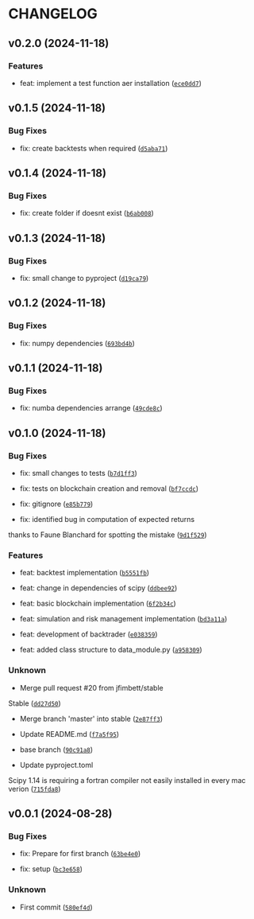 # CHANGELOG


## v0.2.0 (2024-11-18)

### Features

* feat: implement a test function aer installation ([`ece0dd7`](https://github.com/jfimbett/pybacktestchain/commit/ece0dd70243e9675c9e8dcb254cb1d5bcd6a1df0))


## v0.1.5 (2024-11-18)

### Bug Fixes

* fix: create backtests when required ([`d5aba71`](https://github.com/jfimbett/pybacktestchain/commit/d5aba71ae99178bceb6a6dad3e5093b7fe2dc101))


## v0.1.4 (2024-11-18)

### Bug Fixes

* fix: create folder if doesnt exist ([`b6ab008`](https://github.com/jfimbett/pybacktestchain/commit/b6ab008540f48999a92fcd9372225efc21c25305))


## v0.1.3 (2024-11-18)

### Bug Fixes

* fix: small change to pyproject ([`d19ca79`](https://github.com/jfimbett/pybacktestchain/commit/d19ca79c35231cc141797b7256a2d61cf663fe9f))


## v0.1.2 (2024-11-18)

### Bug Fixes

* fix: numpy dependencies ([`693bd4b`](https://github.com/jfimbett/pybacktestchain/commit/693bd4bdfbf2d7d720a3e4cee3e7c4e9db50472f))


## v0.1.1 (2024-11-18)

### Bug Fixes

* fix: numba dependencies arrange ([`49cde8c`](https://github.com/jfimbett/pybacktestchain/commit/49cde8c5cb5b9c4346166cc1da3b6d8ae734fb09))


## v0.1.0 (2024-11-18)

### Bug Fixes

* fix: small changes to tests ([`b7d1ff3`](https://github.com/jfimbett/pybacktestchain/commit/b7d1ff33bc5c66c566134a2d5e11316f71d17dd0))

* fix: tests on blockchain creation and removal ([`bf7ccdc`](https://github.com/jfimbett/pybacktestchain/commit/bf7ccdc306b5b9ee324a7854a3e7308a70d6c6a8))

* fix: gitignore ([`e85b779`](https://github.com/jfimbett/pybacktestchain/commit/e85b77914efcf0103f6201fda26e50be91e85962))

* fix: identified bug in computation of expected returns

thanks to Faune Blanchard for spotting the mistake ([`9d1f529`](https://github.com/jfimbett/pybacktestchain/commit/9d1f529cd39d5655041b1c9688447f7b2be325a8))

### Features

* feat: backtest implementation ([`b5551fb`](https://github.com/jfimbett/pybacktestchain/commit/b5551fbf60a09d9fa444d523c7150574bf0e10eb))

* feat: change in dependencies of scipy ([`ddbee92`](https://github.com/jfimbett/pybacktestchain/commit/ddbee920157607db8a68868da8b12447eb17f0d4))

* feat: basic blockchain implementation ([`6f2b34c`](https://github.com/jfimbett/pybacktestchain/commit/6f2b34c99dfa6239e92011a11260164981938f68))

* feat: simulation and risk management implementation ([`bd3a11a`](https://github.com/jfimbett/pybacktestchain/commit/bd3a11a5e0590315a8ee8764cb500ff6b1299351))

* feat: development of backtrader ([`e038359`](https://github.com/jfimbett/pybacktestchain/commit/e038359c4458426ceb5d1736ee948498636553c6))

* feat: added class structure to data_module.py ([`a958309`](https://github.com/jfimbett/pybacktestchain/commit/a958309cc9232d07be292208c161ac79621228b2))

### Unknown

* Merge pull request #20 from jfimbett/stable

Stable ([`dd27d50`](https://github.com/jfimbett/pybacktestchain/commit/dd27d506eb2989cf39d93a690e49c379dbf1a40a))

* Merge branch 'master' into stable ([`2e87ff3`](https://github.com/jfimbett/pybacktestchain/commit/2e87ff38ae730cb7048a4167ea2a3f3692bd41de))

* Update README.md ([`f7a5f95`](https://github.com/jfimbett/pybacktestchain/commit/f7a5f9536098064e5837df1849cd6282e16ac1bd))

* base branch ([`90c91a8`](https://github.com/jfimbett/pybacktestchain/commit/90c91a8d672004bfbdaa7aad98c8a835dfbbffca))

* Update pyproject.toml 

Scipy 1.14 is requiring a fortran compiler not easily installed in every mac verion ([`715fda8`](https://github.com/jfimbett/pybacktestchain/commit/715fda8faf4399ff705a492a5ff04438077559a0))


## v0.0.1 (2024-08-28)

### Bug Fixes

* fix: Prepare for first branch ([`63be4e0`](https://github.com/jfimbett/pybacktestchain/commit/63be4e072a5a4816a54cfe573d4a119e96f8f872))

* fix: setup ([`bc3e658`](https://github.com/jfimbett/pybacktestchain/commit/bc3e658013653d5d9e9249fde2bfccec4799eba1))

### Unknown

* First commit ([`580ef4d`](https://github.com/jfimbett/pybacktestchain/commit/580ef4d049d1646b8122efe24d57f7567aa89bd8))
